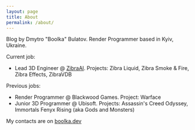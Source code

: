 ```yaml
---
layout: page
title: About
permalink: /about/
---
```


Blog by Dmytro "Boolka" Bulatov. Render Programmer based in Kyiv, Ukraine.

Current job:
* Lead 3D Engineer @ [ZibraAI](https://zibra.ai). Projects: Zibra Liquid, Zibra Smoke & Fire, Zibra Effects, ZibraVDB

Previous jobs:
* Render Programmer @ Blackwood Games. Project: Warface
* Junior 3D Programmer @ Ubisoft. Projects: Assassin's Creed Odyssey, Immortals Fenyx Rising (aka Gods and Monsters)

My contacts are on [boolka.dev](https://boolka.dev)
